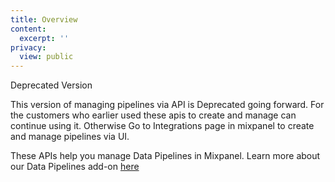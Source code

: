 ```yaml
---
title: Overview
content:
  excerpt: ''
privacy:
  view: public
---
```

<Callout icon="📘" theme="info">
  Deprecated Version

  This version of managing pipelines via API is Deprecated going forward. For the customers who earlier used these apis to create and manage can continue using it. Otherwise Go to Integrations page in mixpanel to create and manage pipelines via UI.
</Callout>

These APIs help you manage Data Pipelines in Mixpanel. Learn more about our Data Pipelines add-on [here](https://docs.mixpanel.com/docs/data-pipelines)
